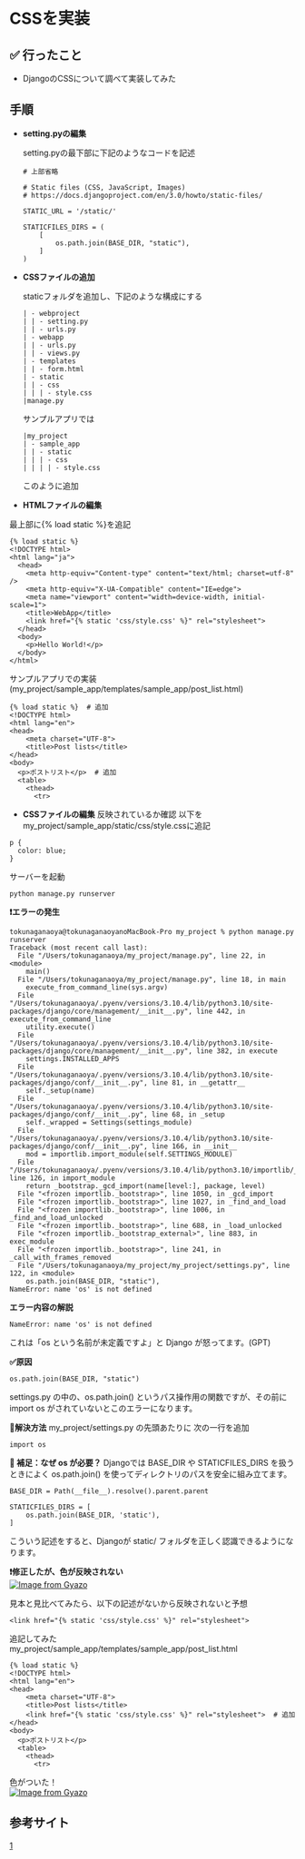 # CSSを実装

## ✅ 行ったこと

- DjangoのCSSについて調べて実装してみた

## 手順

- **setting.pyの編集**

  setting.pyの最下部に下記のようなコードを記述
  ```
  # 上部省略

  # Static files (CSS, JavaScript, Images)
  # https://docs.djangoproject.com/en/3.0/howto/static-files/

  STATIC_URL = '/static/'

  STATICFILES_DIRS = (
      [
          os.path.join(BASE_DIR, "static"), 
      ]
  )
  ```

- **CSSファイルの追加**

  staticフォルダを追加し、下記のような構成にする
  ```
  | - webproject
  | | - setting.py
  | | - urls.py
  | - webapp
  | | - urls.py
  | | - views.py
  | - templates
  | | - form.html
  | - static
  | | - css
  | | | - style.css
  |manage.py
  ```

  サンプルアプリでは
  ```
  |my_project
  | - sample_app
  | | - static
  | | | - css
  | | | | - style.css
  ```
  このように追加

- **HTMLファイルの編集**

最上部に{% load static %}を追記
```
{% load static %} 
<!DOCTYPE html>
<html lang="ja">
  <head>
    <meta http-equiv="Content-type" content="text/html; charset=utf-8" /> 
    <meta http-equiv="X-UA-Compatible" content="IE=edge">
    <meta name="viewport" content="width=device-width, initial-scale=1">
    <title>WebApp</title>
    <link href="{% static 'css/style.css' %}" rel="stylesheet">
  </head>
  <body>
    <p>Hello World!</p>
  </body>
</html>
```
サンプルアプリでの実装(my_project/sample_app/templates/sample_app/post_list.html)
```
{% load static %}  # 追加
<!DOCTYPE html>
<html lang="en">
<head>
    <meta charset="UTF-8">
    <title>Post lists</title>
</head>
<body>
  <p>ポストリスト</p>  # 追加
  <table>
    <thead>
      <tr>
```

- **CSSファイルの編集**
反映されているか確認
以下をmy_project/sample_app/static/css/style.cssに追記
```
p {
  color: blue;
}
```

サーバーを起動
```
python manage.py runserver
```

**❗️エラーの発生**
```
tokunaganaoya@tokunaganaoyanoMacBook-Pro my_project % python manage.py runserver
Traceback (most recent call last):
  File "/Users/tokunaganaoya/my_project/manage.py", line 22, in <module>
    main()
  File "/Users/tokunaganaoya/my_project/manage.py", line 18, in main
    execute_from_command_line(sys.argv)
  File "/Users/tokunaganaoya/.pyenv/versions/3.10.4/lib/python3.10/site-packages/django/core/management/__init__.py", line 442, in execute_from_command_line
    utility.execute()
  File "/Users/tokunaganaoya/.pyenv/versions/3.10.4/lib/python3.10/site-packages/django/core/management/__init__.py", line 382, in execute
    settings.INSTALLED_APPS
  File "/Users/tokunaganaoya/.pyenv/versions/3.10.4/lib/python3.10/site-packages/django/conf/__init__.py", line 81, in __getattr__
    self._setup(name)
  File "/Users/tokunaganaoya/.pyenv/versions/3.10.4/lib/python3.10/site-packages/django/conf/__init__.py", line 68, in _setup
    self._wrapped = Settings(settings_module)
  File "/Users/tokunaganaoya/.pyenv/versions/3.10.4/lib/python3.10/site-packages/django/conf/__init__.py", line 166, in __init__
    mod = importlib.import_module(self.SETTINGS_MODULE)
  File "/Users/tokunaganaoya/.pyenv/versions/3.10.4/lib/python3.10/importlib/__init__.py", line 126, in import_module
    return _bootstrap._gcd_import(name[level:], package, level)
  File "<frozen importlib._bootstrap>", line 1050, in _gcd_import
  File "<frozen importlib._bootstrap>", line 1027, in _find_and_load
  File "<frozen importlib._bootstrap>", line 1006, in _find_and_load_unlocked
  File "<frozen importlib._bootstrap>", line 688, in _load_unlocked
  File "<frozen importlib._bootstrap_external>", line 883, in exec_module
  File "<frozen importlib._bootstrap>", line 241, in _call_with_frames_removed
  File "/Users/tokunaganaoya/my_project/my_project/settings.py", line 122, in <module>
    os.path.join(BASE_DIR, "static"), 
NameError: name 'os' is not defined
```

**エラー内容の解説**
```
NameError: name 'os' is not defined
```
これは「os という名前が未定義ですよ」と Django が怒ってます。(GPT)

**✅原因**
```
os.path.join(BASE_DIR, "static")
```
settings.py の中の、os.path.join() というパス操作用の関数ですが、その前に import os がされていないとこのエラーになります。

**🔧解決方法**
my_project/settings.py の先頭あたりに 次の一行を追加
```
import os
```

**🧠 補足：なぜ os が必要？**
Djangoでは BASE_DIR や STATICFILES_DIRS を扱うときによく os.path.join() を使ってディレクトリのパスを安全に組み立てます。
```
BASE_DIR = Path(__file__).resolve().parent.parent

STATICFILES_DIRS = [
    os.path.join(BASE_DIR, 'static'),
]
```
こういう記述をすると、Djangoが static/ フォルダを正しく認識できるようになります。<br>

**❗️修正したが、色が反映されない**<br>
[![Image from Gyazo](https://i.gyazo.com/68fa552124c1dc41621734e45dccefe8.png)](https://gyazo.com/68fa552124c1dc41621734e45dccefe8)

見本と見比べてみたら、以下の記述がないから反映されないと予想
```
<link href="{% static 'css/style.css' %}" rel="stylesheet">
```
追記してみた<br>
my_project/sample_app/templates/sample_app/post_list.html
```
{% load static %}
<!DOCTYPE html>
<html lang="en">
<head>
    <meta charset="UTF-8">
    <title>Post lists</title>
    <link href="{% static 'css/style.css' %}" rel="stylesheet">  # 追加
</head>
<body>
  <p>ポストリスト</p>
  <table>
    <thead>
      <tr>
```
色がついた！<br>
[![Image from Gyazo](https://i.gyazo.com/96d6e9011101286ec5b3d70d1ee964d7.png)](https://gyazo.com/96d6e9011101286ec5b3d70d1ee964d7)

## 参考サイト
[1](https://qiita.com/chisaki0606/items/8e46f7c0052d6d3c6040)